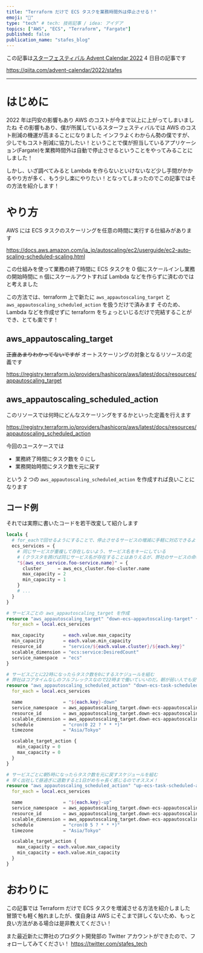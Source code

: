 ```yaml
---
title: "Terraform だけで ECS タスクを業務時間外は停止させる！"
emoji: "🔖"
type: "tech" # tech: 技術記事 / idea: アイデア
topics: ["AWS", "ECS", "Terraform", "Fargate"]
published: false
publication_name: "stafes_blog"
---
```


この記事は[スターフェスティバル Advent Calendar 2022](https://qiita.com/advent-calendar/2022/stafes) 4 日目の記事です

https://qiita.com/advent-calendar/2022/stafes

---

# はじめに

2022 年は円安の影響もあり AWS のコストが今まで以上に上がってしまいましたね
その影響もあり、僕が所属しているスターフェスティバルでは AWS のコスト削減の機運が高まることになりました
インフラよくわからん勢の僕ですが、少しでもコスト削減に協力したい！ということで僕が担当しているアプリケーション(Fargate)を業務時間外は自動で停止させるということをやってみることにしました！

しかし、いざ調べてみると Lambda を作らないといけないなど少し手間がかかるやり方が多く、もう少し楽にやりたい！となってしまったのでこの記事ではその方法を紹介します！

# やり方

AWS には ECS タスクのスケーリングを任意の時間に実行する仕組みがあります

https://docs.aws.amazon.com/ja_jp/autoscaling/ec2/userguide/ec2-auto-scaling-scheduled-scaling.html

この仕組みを使って業務の終了時間に ECS タスクを 0 個にスケールインし業務の開始時間に n 個にスケールアウトすれば Lambda などを作らずに済むのではと考えました

この方法では、terraform 上で新たに `aws_appautoscaling_target` と `aws_appautoscaling_scheduled_action` を扱うだけで済みます
そのため、Lambda などを作成せずに terraform をちょっといじるだけで完結することができ、とても楽です！

## aws_appautoscaling_target

~~正直あまりわかってないですが~~ オートスケーリングの対象となるリソースの定義です

https://registry.terraform.io/providers/hashicorp/aws/latest/docs/resources/appautoscaling_target

## aws_appautoscaling_scheduled_action

このリソースでは何時にどんなスケーリングをするかといった定義を行えます

https://registry.terraform.io/providers/hashicorp/aws/latest/docs/resources/appautoscaling_scheduled_action

今回のユースケースでは

- 業務終了時間にタスク数を 0 にし
- 業務開始時間にタスク数を元に戻す

という 2 つの `aws_appautoscaling_scheduled_action` を作成すれば良いことになります

## コード例

それでは実際に書いたコードを若干改変して紹介します

```tf
locals {
  # for_eachで回せるようにすることで、停止させるサービスの増減に手軽に対応できるように
  ecs_services = {
    # 同じサービスが重複して存在しないよう、サービス名をキーにしている
    # (クラスタを跨げば同じサービス名が存在することはありえるが、弊社のサービスの命名規則的にありえないためこんな感じに)
    "${aws_ecs_service.foo-service.name}" = {
      cluster      = aws_ecs_cluster.foo-cluster.name
      max_capacity = 2
      min_capacity = 1
    }
    # ...
  }
}

# サービスごとの aws_appautoscaling_target を作成
resource "aws_appautoscaling_target" "down-ecs-appautoscaling-target" {
  for_each = local.ecs_services

  max_capacity       = each.value.max_capacity
  min_capacity       = each.value.min_capacity
  resource_id        = "service/${each.value.cluster}/${each.key}"
  scalable_dimension = "ecs:service:DesiredCount"
  service_namespace  = "ecs"
}

# サービスごとに22時になったらタスク数を0にするスケジュールを組む
# 弊社はコアタイムなしのフルフレックスなので22時まで働いていいのだ。朝が弱い人でも安心！
resource "aws_appautoscaling_scheduled_action" "down-ecs-task-scheduled-action" {
  for_each = local.ecs_services

  name               = "${each.key}-down"
  service_namespace  = aws_appautoscaling_target.down-ecs-appautoscaling-target[each.key].service_namespace
  resource_id        = aws_appautoscaling_target.down-ecs-appautoscaling-target[each.key].resource_id
  scalable_dimension = aws_appautoscaling_target.down-ecs-appautoscaling-target[each.key].scalable_dimension
  schedule           = "cron(0 22 ? * * *)"
  timezone           = "Asia/Tokyo"

  scalable_target_action {
    min_capacity = 0
    max_capacity = 0
  }
}

# サービスごとに朝5時になったらタスク数を元に戻すスケジュールを組む
# 早く出社して昼過ぎに退勤すると1日がめちゃ長く感じるのでオススメ！
resource "aws_appautoscaling_scheduled_action" "up-ecs-task-scheduled-action" {
  for_each = local.ecs_services

  name               = "${each.key}-up"
  service_namespace  = aws_appautoscaling_target.down-ecs-appautoscaling-target[each.key].service_namespace
  resource_id        = aws_appautoscaling_target.down-ecs-appautoscaling-target[each.key].resource_id
  scalable_dimension = aws_appautoscaling_target.down-ecs-appautoscaling-target[each.key].scalable_dimension
  schedule           = "cron(0 5 ? * * *)"
  timezone           = "Asia/Tokyo"

  scalable_target_action {
    max_capacity = each.value.max_capacity
    min_capacity = each.value.min_capacity
  }
}
```

# おわりに

この記事では Terraform だけで ECS タスクを増減させる方法を紹介しました
冒頭でも軽く触れましたが、僕自身は AWS にそこまで詳しくないため、もっと良い方法がある場合は是非教えてください！

また最近新たに弊社のプロダクト開発部の Twitter アカウントができたので、フォローしてみてください！
https://twitter.com/stafes_tech
